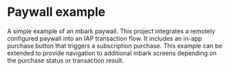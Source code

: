 # Paywall example
A simple example of an mbark paywall. This project integrates a remotely configured paywall into an 
IAP transaction flow. It includes an in-app purchase button that triggers a subscription purchase. 
This example can be extended to provide navigation to additional mbark screens depending on the 
purchase status or transaction result.
